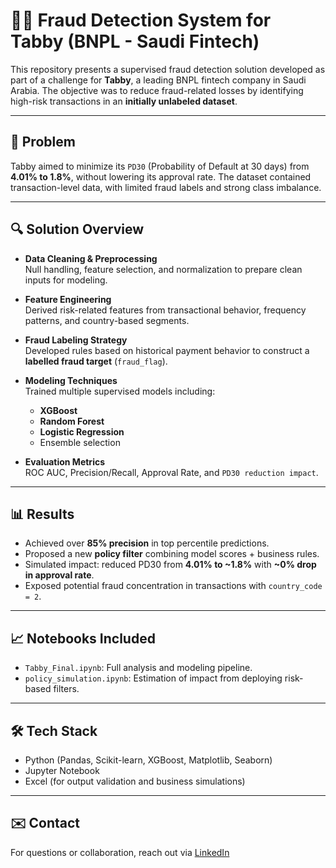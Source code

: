 # 🕵️‍♂️ Fraud Detection System for Tabby (BNPL - Saudi Fintech)

This repository presents a supervised fraud detection solution developed as part of a challenge for **Tabby**, a leading BNPL fintech company in Saudi Arabia. The objective was to reduce fraud-related losses by identifying high-risk transactions in an **initially unlabeled dataset**.

---

## 🚧 Problem

Tabby aimed to minimize its `PD30` (Probability of Default at 30 days) from **4.01% to 1.8%**, without lowering its approval rate. The dataset contained transaction-level data, with limited fraud labels and strong class imbalance.

---

## 🔍 Solution Overview

- **Data Cleaning & Preprocessing**  
  Null handling, feature selection, and normalization to prepare clean inputs for modeling.

- **Feature Engineering**  
  Derived risk-related features from transactional behavior, frequency patterns, and country-based segments.

- **Fraud Labeling Strategy**  
  Developed rules based on historical payment behavior to construct a **labelled fraud target** (`fraud_flag`).

- **Modeling Techniques**  
  Trained multiple supervised models including:
  - **XGBoost**
  - **Random Forest**
  - **Logistic Regression**
  - Ensemble selection

- **Evaluation Metrics**  
  ROC AUC, Precision/Recall, Approval Rate, and `PD30 reduction impact`.

---

## 📊 Results

- Achieved over **85% precision** in top percentile predictions.
- Proposed a new **policy filter** combining model scores + business rules.
- Simulated impact: reduced PD30 from **4.01% to ~1.8%** with **~0% drop in approval rate**.
- Exposed potential fraud concentration in transactions with `country_code = 2`.

---

## 📈 Notebooks Included

- `Tabby_Final.ipynb`: Full analysis and modeling pipeline.
- `policy_simulation.ipynb`: Estimation of impact from deploying risk-based filters.

---

## 🛠️ Tech Stack

- Python (Pandas, Scikit-learn, XGBoost, Matplotlib, Seaborn)
- Jupyter Notebook
- Excel (for output validation and business simulations)

---

## ✉️ Contact

For questions or collaboration, reach out via [LinkedIn](https://www.linkedin.com/in/ferraro-pablo)
